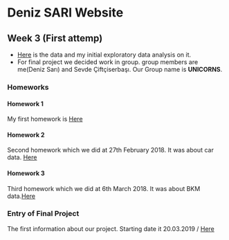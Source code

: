 # Deniz SARI Website

## Week 3 (First attemp)

+  [Here](https://www.kaggle.com/mrisdal/exploring-survival-on-the-titanic) is the data and my initial exploratory data analysis on it.
+ For final project we decided work in group. group members are me(Deniz Sarı) and Sevde Çiftçiserbaşı. Our Group name is **UNICORNS**.

### Homeworks 
#### Homework 1
My first homework is [Here](DenizSARI-Homework1.html)

#### Homework 2
Second homework which we did at 27th February 2018. It was about car data. [Here](deniz.html)

#### Homework 3
Third homework which we did at 6th March 2018. It was about BKM data.[Here](denizsari36.html)

### Entry of Final Project
The first information about our project. Starting date it 20.03.2019 / [Here](rrrrrrrrrrrrrrrrrrrrrrrrrrrrrrrrrr.html)
